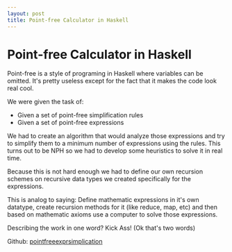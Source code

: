 ```yaml
---
layout: post
title: Point-free Calculator in Haskell
---
```


# Point-free Calculator in Haskell

Point-free is a style of programing in Haskell where variables can be omitted. It's pretty useless except for the fact that it makes the code look real cool.

We were given the task of:

* Given a set of point-free simplification rules
* Given a set of point-free expressions

We had to create an algorithm that would analyze those expressions and try to simplify them to a minimum number of expressions using the rules. This turns out to be NPH so we had to develop some heuristics to solve it in real time.

Because this is not hard enough we had to define our own recursion schemes on recursive data types we created specifically for the expressions.

This is analog to saying: Define mathematic expressions in it's own datatype, create recursion methods for it (like reduce, map, etc) and then based on mathematic axioms use a computer to solve those expressions.

Describing the work in one word? Kick Ass! (Ok that's two words)

Github: [pointfreeexprsimplication](https://github.com/dscape/pointfreeexprsimplication)